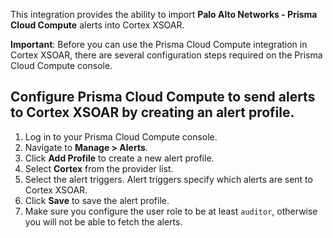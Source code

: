 This integration provides the ability to import **Palo Alto Networks - Prisma Cloud Compute** alerts into Cortex XSOAR.

**Important**: Before you can use the Prisma Cloud Compute integration in Cortex XSOAR, there are several configuration steps required on the Prisma Cloud Compute console.

## Configure Prisma Cloud Compute to send alerts to Cortex XSOAR by creating an alert profile.

1. Log in to your Prisma Cloud Compute console.
2. Navigate to **Manage > Alerts**.
3. Click **Add Profile** to create a new alert profile.
4. Select **Cortex** from the provider list.
5. Select the alert triggers. Alert triggers specify which alerts are sent to Cortex XSOAR.
6. Click **Save** to save the alert profile.
7. Make sure you configure the user role to be at least `auditor`, otherwise you will not be able to fetch the alerts.
